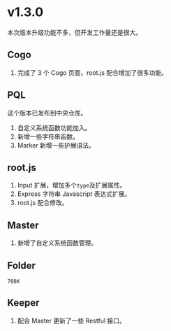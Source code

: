 # v1.3.0

本次版本升级功能不多，但开发工作量还是很大。

## Cogo

1. 完成了 3 个 Cogo 页面，root.js 配合增加了很多功能。

## PQL

这个版本已发布到中央仓库。

1. 自定义系统函数功能加入。
2. 新增一些字符串函数。
3. Marker 新增一些护展语法。

## root.js

1. Input 扩展，增加多个`type`及扩展属性。
2. Express 字符串 Javascript 表达式扩展。
3. root.js 配合修改。

## Master

1. 新增了自定义系统函数管理。

## Folder

`708K`

## Keeper

1. 配合 Master 更新了一些 Restful 接口。
